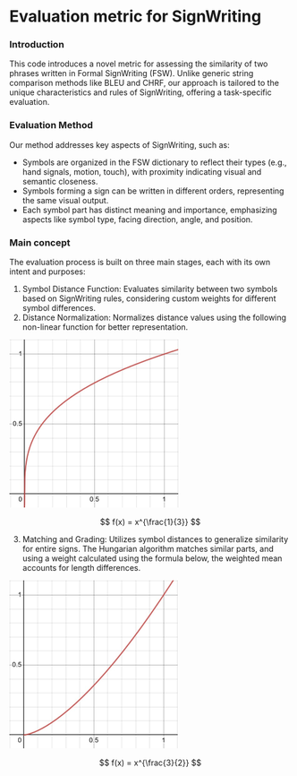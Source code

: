 # Evaluation metric for SignWriting
### Introduction
This code introduces a novel metric for assessing the similarity of two phrases written
in Formal SignWriting (FSW). Unlike generic string comparison methods like BLEU and CHRF, our approach
is tailored to the unique characteristics and rules of SignWriting, offering a task-specific evaluation.

### Evaluation Method
Our method addresses key aspects of SignWriting, such as:

- Symbols are organized in the FSW dictionary to reflect their types (e.g., hand signals, motion, touch), with proximity
indicating visual and semantic closeness.
- Symbols forming a sign can be written in different orders, representing the same visual output.
- Each symbol part has distinct meaning and importance, emphasizing aspects like symbol type, facing direction, angle, and position.

### Main concept
The evaluation process is built on three main stages, each with its own intent and purposes:
1. Symbol Distance Function: Evaluates similarity between two symbols based on SignWriting rules, considering custom 
weights for different symbol differences.
2. Distance Normalization: Normalizes distance values using the following non-linear function for better representation.

![Graph of f(x) = x^{\frac{1}{3}}](/assets/equations/graph1.png)

$$
f(x) = x^{\frac{1}{3}}
$$

3. Matching and Grading: Utilizes symbol distances to generalize similarity for entire signs. The Hungarian algorithm
matches similar parts, and using a weight calculated using the formula below, the weighted mean accounts for length differences.

![Graph of f(x) = x^{\frac{3}{2}}](/assets/equations/graph2.png)


$$
f(x) = x^{\frac{3}{2}}
$$
